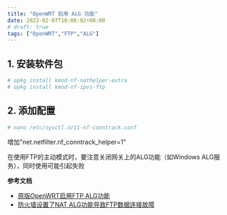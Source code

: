 ```yaml
---
title: "OpenWRT 启用 ALG 功能"
date: 2022-02-07T10:08:02+08:00
# draft: true
tags: ["OpenWRT","FTP","ALG"]
---
```


## 1. 安装软件包
```bash
# opkg install kmod-nf-nathelper-extra
# opkg install kmod-nf-ipvs-ftp
```

## 2. 添加配置
```bash
# nano /etc/sysctl.d/11-nf-conntrack.conf
```

增加"net.netfilter.nf_conntrack_helper=1"

在使用FTP的主动模式时，要注意关闭网关上的ALG功能（如Windows ALG服务），同时使用可能引起失败

**参考文档**

- [原版OpenWRT启用FTP ALG功能](https://vnf.cc/2021/02/openwrt-ftp-alg/)
- [防火墙设置了NAT ALG功能导致FTP数据连接故障](https://blog.moper.net/2210.html)